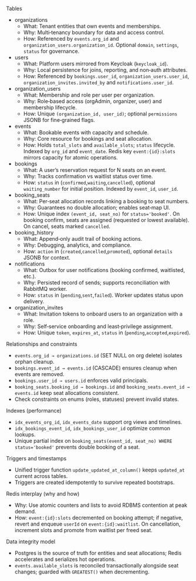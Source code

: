 
Tables
- organizations
  - What: Tenant entities that own events and memberships.
  - Why: Multi‑tenancy boundary for data and access control.
  - How: Referenced by `events.org_id` and `organization_users.organization_id`. Optional `domain`, `settings`, `status` for governance.
- users
  - What: Platform users mirrored from Keycloak (`keycloak_id`).
  - Why: Local persistence for joins, reporting, and non‑auth attributes.
  - How: Referenced by `bookings.user_id`, `organization_users.user_id`, `organization_invites.invited_by` and `notifications.user_id`.
- organization_users
  - What: Membership and role per user per organization.
  - Why: Role‑based access (orgAdmin, organizer, user) and membership lifecycle.
  - How: Unique `(organization_id, user_id)`; optional `permissions` JSONB for fine‑grained flags.
- events
  - What: Bookable events with capacity and schedule.
  - Why: Core resource for bookings and seat allocation.
  - How: Holds `total_slots` and `available_slots`; `status` lifecycle. Indexed by `org_id` and `event_date`. Redis key `event:{id}:slots` mirrors capacity for atomic operations.
- bookings
  - What: A user’s reservation request for N seats on an event.
  - Why: Tracks confirmation vs waitlist status over time.
  - How: `status` in (`confirmed`,`waiting`,`cancelled`), optional `waiting_number` for initial position. Indexed by `event_id`, `user_id`.
- booking_seats
  - What: Per‑seat allocation records linking a booking to seat numbers.
  - Why: Guarantees no double allocation; enables seat‑map UI.
  - How: Unique index `(event_id, seat_no)` for `status='booked'`. On booking confirm, seats are assigned (requested or lowest available). On cancel, seats marked `cancelled`.
- booking_history
  - What: Append‑only audit trail of booking actions.
  - Why: Debugging, analytics, and compliance.
  - How: `action` in (`created`,`cancelled`,`promoted`), optional `details` JSONB for context.
- notifications
  - What: Outbox for user notifications (booking confirmed, waitlisted, etc.).
  - Why: Persisted record of sends; supports reconciliation with RabbitMQ worker.
  - How: `status` in (`pending`,`sent`,`failed`). Worker updates status upon delivery.
- organization_invites
  - What: Invitation tokens to onboard users to an organization with a role.
  - Why: Self‑service onboarding and least‑privilege assignment.
  - How: Unique `token`, `expires_at`, `status` in (`pending`,`accepted`,`expired`).

Relationships and constraints
- `events.org_id → organizations.id` (SET NULL on org delete) isolates orphan cleanup.
- `bookings.event_id → events.id` (CASCADE) ensures cleanup when events are removed.
- `bookings.user_id → users.id` enforces valid principals.
- `booking_seats.booking_id → bookings.id` and `booking_seats.event_id → events.id` keep seat allocations consistent.
- Check constraints on enums (roles, statuses) prevent invalid states.

Indexes (performance)
- `idx_events_org_id`, `idx_events_date` support org views and timelines.
- `idx_bookings_event_id`, `idx_bookings_user_id` optimize common lookups.
- Unique partial index on `booking_seats(event_id, seat_no) WHERE status='booked'` prevents double booking of a seat.

Triggers and timestamps
- Unified trigger function `update_updated_at_column()` keeps `updated_at` current across tables.
- Triggers are created idempotently to survive repeated bootstraps.

Redis interplay (why and how)
- Why: Use atomic counters and lists to avoid RDBMS contention at peak demand.
- How: `event:{id}:slots` decremented on booking attempt; if negative, revert and enqueue `userId` on `event:{id}:waitlist`. On cancellation, increment slots and promote from waitlist per freed seat.

Data integrity model
- Postgres is the source of truth for entities and seat allocations; Redis accelerates and serializes hot operations.
- `events.available_slots` is reconciled transactionally alongside seat changes; guarded with `GREATEST()` when decrementing.

